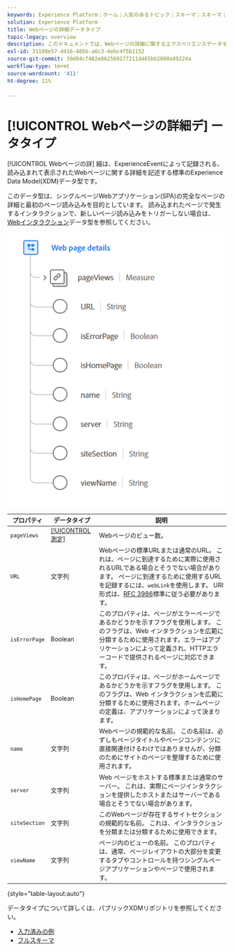 ```yaml
---
keywords: Experience Platform；ホーム；人気のあるトピック；スキーマ；スキーマ；XDM；フィールド；スキーマ；スキーマ；Webページの詳細；データ型；データ型；データ型；Webページ
solution: Experience Platform
title: Webページの詳細データタイプ
topic-legacy: overview
description: このドキュメントでは、Webページの詳細に関するエクスペリエンスデータモデル(XDM)データタイプの概要を説明します。
exl-id: 31108e57-d416-485b-a6c3-4ebc4f5b1152
source-git-commit: 39d04cf482e862569277211d465bb2060a49224a
workflow-type: tm+mt
source-wordcount: '411'
ht-degree: 11%

---
```


# [!UICONTROL Webページの詳細デ] ータタイプ

[!UICONTROL Webページの詳] 細は、ExperienceEventによって記録される、読み込まれて表示されたWebページに関する詳細を記述する標準のExperience Data Model(XDM)データ型です。

このデータ型は、シングルページWebアプリケーション(SPA)の完全なページの詳細と最初のページ読み込みを目的としています。 読み込まれたページで発生するインタラクションで、新しいページ読み込みをトリガーしない場合は、[Webインタラクション](./web-interactions.md)データ型を参照してください。

<img src="../images/data-types/web-page-details.PNG" width="500" /><br />

| プロパティ | データタイプ | 説明 |
| --- | --- | --- |
| `pageViews` | [[!UICONTROL 測定]](./measure.md) | Webページのビュー数。 |
| `URL` | 文字列 | Webページの標準URLまたは通常のURL。 これは、ページに到達するために実際に使用されるURLである場合とそうでない場合があります。 ページに到達するために使用するURLを記録するには、`webLink`を使用します。 URI形式は、[RFC 3986](https://tools.ietf.org/html/rfc3986)標準に従う必要があります。 |
| `isErrorPage` | Boolean | このプロパティは、ページがエラーページであるかどうかを示すフラグを使用します。 このフラグは、Web インタラクションを広範に分類するために使用されます。エラーはアプリケーションによって定義され、HTTPエラーコードで提供されるページに対応できます。 |
| `isHomePage` | Boolean | このプロパティは、ページがホームページであるかどうかを示すフラグを使用します。 このフラグは、Web インタラクションを広範に分類するために使用されます。ホームページの定義は、アプリケーションによって決まります。 |
| `name` | 文字列 | Webページの規範的な名前。 この名前は、必ずしもページタイトルやページコンテンツに直接関連付けるわけではありませんが、分類のためにサイトのページを整理するために使用されます。 |
| `server` | 文字列 | Web ページをホストする標準または通常のサーバー。  これは、実際にページインタラクションを提供したホストまたはサーバーである場合とそうでない場合があります。 |
| `siteSection` | 文字列 | このWebページが存在するサイトセクションの規範的な名前。 これは、インタラクションを分類または分類するために使用できます。 |
| `viewName` | 文字列 | ページ内のビューの名前。 このプロパティは、通常、ページレイアウトの大部分を変更するタブやコントロールを持つシングルページアプリケーションやページで使用されます。 |

{style=&quot;table-layout:auto&quot;}

データタイプについて詳しくは、パブリックXDMリポジトリを参照してください。

* [入力済みの例](https://github.com/adobe/xdm/blob/master/components/datatypes/web/webpagedetails.example.2.json)
* [フルスキーマ](https://github.com/adobe/xdm/blob/master/components/datatypes/web/webpagedetails.schema.json)
